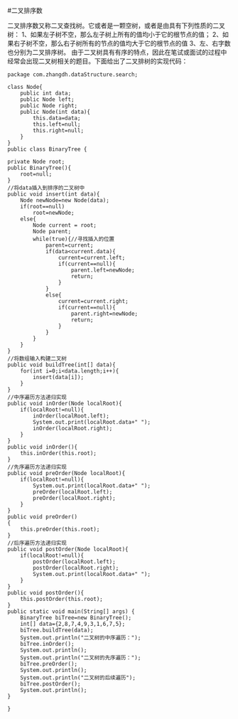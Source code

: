 #二叉排序数

二叉排序数又称二叉查找树。它或者是一颗空树，或者是由具有下列性质的二叉树：
1、如果左子树不空，那么左子树上所有的值均小于它的根节点的值；
2、如果右子树不空，那么右子树所有的节点的值均大于它的根节点的值
3、左、右字数也分别为二叉排序树。
由于二叉树具有有序的特点，因此在笔试或面试的过程中经常会出现二叉树相关的题目。下面给出了二叉排树的实现代码：

    package com.zhangdh.dataStructure.search;

    class Node{
        public int data;
        public Node left;
        public Node right;
        public Node(int data){
            this.data=data;
            this.left=null;
            this.right=null;
        }
    }
    public class BinaryTree {
    
    private Node root;
    public BinaryTree(){
        root=null;
    }
    //将data插入到排序的二叉树中
    public void insert(int data){
        Node newNode=new Node(data);
        if(root==null)
            root=newNode;
        else{
            Node current = root;
            Node parent;
            while(true){//寻找插入的位置
                parent=current;
                if(data<current.data){
                    current=current.left;
                    if(current==null){
                        parent.left=newNode;
                        return;
                    }
                }
                else{
                    current=current.right;
                    if(current==null){
                        parent.right=newNode;
                        return;
                    }
                }
            }
        }
    }
    //将数组输入构建二叉树
    public void buildTree(int[] data){
        for(int i=0;i<data.length;i++){
            insert(data[i]);
        }
    }
    //中序遍历方法递归实现
    public void inOrder(Node localRoot){
        if(localRoot!=null){
            inOrder(localRoot.left);
            System.out.print(localRoot.data+" ");
            inOrder(localRoot.right);
        }
    }
    public void inOrder(){
        this.inOrder(this.root);
    }
    //先序遍历方法递归实现
    public void preOrder(Node localRoot){
        if(localRoot!=null){
            System.out.print(localRoot.data+" ");
            preOrder(localRoot.left);
            preOrder(localRoot.right);
        }
    }
    public void preOrder()
    {
        this.preOrder(this.root);
    }
    //后序遍历方法递归实现
    public void postOrder(Node localRoot){
        if(localRoot!=null){
            postOrder(localRoot.left);
            postOrder(localRoot.right);
            System.out.print(localRoot.data+" ");
        }
    }
    public void postOrder(){
        this.postOrder(this.root);
    }
    public static void main(String[] args) {
        BinaryTree biTree=new BinaryTree();
        int[] data={2,8,7,4,9,3,1,6,7,5};
        biTree.buildTree(data);
        System.out.println("二叉树的中序遍历：");
        biTree.inOrder();
        System.out.println();
        System.out.println("二叉树的先序遍历：");
        biTree.preOrder();
        System.out.println();
        System.out.println("二叉树的后续遍历");
        biTree.postOrder();
        System.out.println();
    }

    }